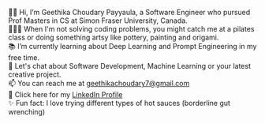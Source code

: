 👋🏼 Hi, I’m Geethika Choudary Payyaula, a Software Engineer who pursued Prof Masters in CS at Simon Fraser University, Canada.<br>
👩🏻‍💻 When I'm not solving coding problems, you might catch me at a pilates class or doing something artsy like pottery, painting and origami.<br>
📚 I’m currently learning about Deep Learning and Prompt Engineering in my free time.<br>
🌱 Let's chat about Software Development, Machine Learning or your latest creative project.<br>
📫 You can reach me at geethikachoudary7@gmail.com<br>
💬 Click here for my [LinkedIn Profile](https://www.linkedin.com/in/geethika-choudary-payyaula-56369b157/)<br>
✨ Fun fact: I love trying different types of hot sauces (borderline gut wrenching)<br>
